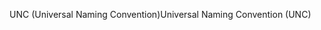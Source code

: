 <span data-ttu-id="0cf7c-101">UNC (Universal Naming Convention)</span><span class="sxs-lookup"><span data-stu-id="0cf7c-101">Universal Naming Convention (UNC)</span></span>